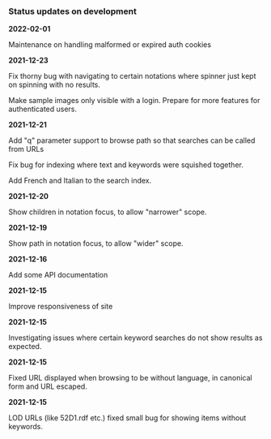 ### Status updates on development

**2022-02-01**

Maintenance on handling malformed or expired auth cookies

**2021-12-23**

Fix thorny bug with navigating to certain notations where spinner just kept on spinning with no results.

Make sample images only visible with a login. Prepare for more features for authenticated users.

**2021-12-21**

Add "q" parameter support to browse path so that searches can be called from URLs

Fix bug for indexing where text and keywords were squished together.

Add French and Italian to the search index.

**2021-12-20**

Show children in notation focus, to allow "narrower" scope.

**2021-12-19**

Show path in notation focus, to allow "wider" scope.

**2021-12-16**

Add some API documentation

**2021-12-15**

Improve responsiveness of site

**2021-12-15**

Investigating issues where certain keyword searches do not show results as expected.

**2021-12-15**

Fixed URL displayed when browsing to be without language, in canonical form and URL escaped.

**2021-12-15**

LOD URLs (like 52D1.rdf etc.) fixed small bug for showing items without keywords.

